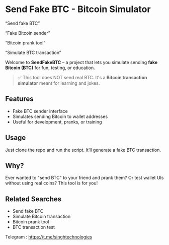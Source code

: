 # Send Fake BTC - Bitcoin Simulator

“Send fake BTC”

“Fake Bitcoin sender”

“Bitcoin prank tool”

“Simulate BTC transaction”

Welcome to **SendFakeBTC** – a project that lets you simulate sending **fake Bitcoin (BTC)** for fun, testing, or education.

> ✅ This tool does NOT send real BTC. It's a **Bitcoin transaction simulator** meant for learning and jokes.

## Features
- Fake BTC sender interface
- Simulates sending Bitcoin to wallet addresses
- Useful for development, pranks, or training

## Usage
Just clone the repo and run the script. It’ll generate a fake BTC transaction.

## Why?
Ever wanted to "send BTC" to your friend and prank them? Or test wallet UIs without using real coins? This tool is for you!

## Related Searches
- Send fake BTC
- Simulate Bitcoin transaction
- Bitcoin prank tool
- BTC transaction test

Telegram : https://t.me/singhtechnologies

